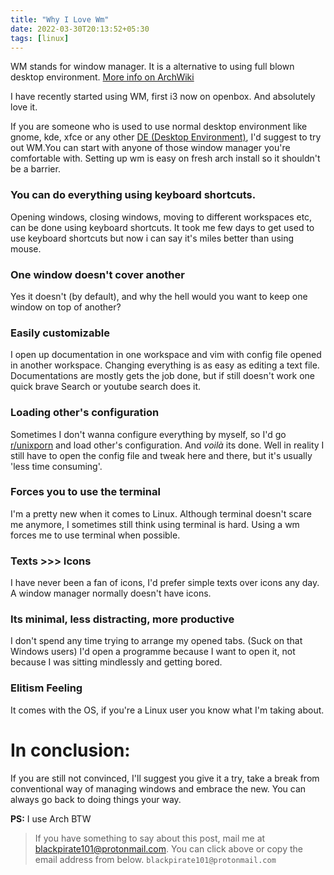 ```yaml
---
title: "Why I Love Wm"
date: 2022-03-30T20:13:52+05:30
tags: [linux]
---
```


WM stands for window manager. It is a alternative to using full blown desktop environment. [More info on ArchWiki](https://wiki.archlinux.org/title/window_manager)

I have recently started using WM, first i3 now on openbox. And absolutely love it. 

If you are someone who is used to use normal desktop environment like gnome, kde, xfce or any other [DE (Desktop Environment)](https://wiki.archlinux.org/title/desktop_environment), I'd suggest to try out WM.You can start with anyone of those window manager you're comfortable with. Setting up wm is easy on fresh arch install so it shouldn't be a barrier. 


### You can do everything using keyboard shortcuts.
Opening windows, closing windows, moving to different workspaces etc, can be done using keyboard shortcuts. It took me few days to get used to use keyboard shortcuts but now i can say it's miles better than using mouse. 

### One window doesn't cover another
Yes it doesn't (by default), and why the hell would you want to keep one window on top of another?

### Easily customizable
I open up documentation in one workspace and vim with config file opened in another workspace. Changing everything is as easy as editing a text file. Documentations are mostly gets the job done, but if still doesn't work one quick brave Search or youtube search does it. 

### Loading other's configuration
Sometimes I don't wanna configure everything by myself, so I'd go [r/unixporn](https://reddit.com/r/unixporn) and load other's configuration. And  _voilà_ its done. Well in reality I still have to open the config file and tweak here and there, but it's usually 'less time consuming'. 

### Forces you to use the terminal
I'm a pretty new when it comes to Linux. Although terminal doesn't scare me anymore, I sometimes still think using terminal is hard. Using a wm forces me to use terminal when possible. 

### Texts >>> Icons
I have never been a fan of icons, I'd prefer simple texts over icons any day. A window manager normally doesn't have icons. 

### Its minimal, less distracting, more productive
I don't spend any time trying to arrange my opened tabs. (Suck on that Windows users) I'd open a programme because I want to open it, not because I was sitting mindlessly and getting bored. 

### Elitism Feeling
It comes with the OS, if you're a Linux user you know what I'm taking about.


# In conclusion: 
If you are still not convinced, I'll suggest you give it a try, take a break from conventional way of managing windows and embrace the new. You can always go back to doing things your way. 

**PS:**  I use Arch BTW


> If you have something to say about this post, mail me at [blackpirate101@protonmail.com](mailto:blackpirate101@protonmail.com). You can click above or copy the email address from below. 
> `blackpirate101@protonmail.com`



